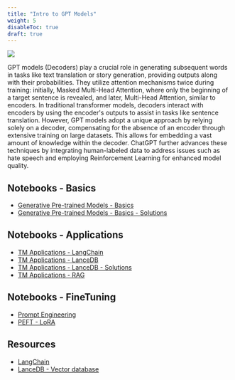 ```yaml
---
title: "Intro to GPT Models"
weight: 5
disableToc: true
draft: true
---
```


![](http://jalammar.github.io/images/gpt2/gpt2-sizes-hyperparameters-3.png)

GPT models (Decoders) play a crucial role in generating subsequent words in tasks like text translation or story generation, providing outputs along with their probabilities. They utilize attention mechanisms twice during training: initially, Masked Multi-Head Attention, where only the beginning of a target sentence is revealed, and later, Multi-Head Attention, similar to encoders. In traditional transformer models, decoders interact with encoders by using the encoder's outputs to assist in tasks like sentence translation. However, GPT models adopt a unique approach by relying solely on a decoder, compensating for the absence of an encoder through extensive training on large datasets. This allows for embedding a vast amount of knowledge within the decoder. ChatGPT further advances these techniques by integrating human-labeled data to address issues such as hate speech and employing Reinforcement Learning for enhanced model quality.

## Notebooks - Basics

* [Generative Pre-trained Models - Basics](https://colab.research.google.com/github/aaubs/ds-master/blob/main/notebooks/M3_3_NLG_4.ipynb)
* [Generative Pre-trained Models - Basics - Solutions](https://colab.research.google.com/github/aaubs/ds-master/blob/main/notebooks/M3_3_NLG_4_Solutions.ipynb)

## Notebooks - Applications

* [TM Applications - LangChain](https://colab.research.google.com/github/aaubs/ds-master/blob/main/notebooks/M3_3_Into_LangChain_v1.ipynb)
* [TM Applications - LanceDB](https://colab.research.google.com/github/aaubs/ds-master/blob/main/notebooks/M3_3_LanceDB_v2.ipynb)
* [TM Applications - LanceDB - Solutions](https://colab.research.google.com/github/aaubs/ds-master/blob/main/notebooks/M3_3_LanceDB_v2_Solutions.ipynb)
* [TM Applications - RAG](https://colab.research.google.com/github/aaubs/ds-master/blob/main/notebooks/M3_3_NLG_3_RAG_Mistral_v2.ipynb)

## Notebooks - FineTuning

* [Prompt Engineering](https://colab.research.google.com/github/aaubs/ds-master/blob/main/notebooks/M3_3_NLG_prompt_engineering_v2.ipynb)
* [PEFT - LoRA](https://colab.research.google.com/github/aaubs/ds-master/blob/main/notebooks/M3_3_Finetune_opt_bnb_peft.ipynb)


## Resources

- [LangChain](https://python.langchain.com/docs/get_started/quickstart)
- [LanceDB - Vector database](https://lancedb.github.io/lancedb/)
